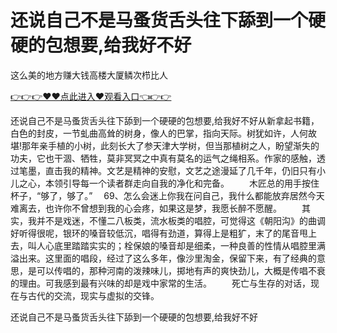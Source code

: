 # 还说自己不是马蚤货舌头往下舔到一个硬硬的包想要,给我好不好
这么美的地方赚大钱高楼大厦鳞次栉比人

<a href="https://github.com/qdmang/dhap/issues/1">👉👉👉♥♥点此进入♥观看入口👈👉👉</a>

还说自己不是马蚤货舌头往下舔到一个硬硬的包想要,给我好不好从新拿起书籍，白色的封皮，一节虬曲高耸的树身，像人的巴掌，指向天际。树犹如许，人何故堪!那年亲手植的小树，此刻长大了参天津大学树，但当那植树之人，盼望渐失的功夫，它也干涸、牺牲，莫非冥冥之中真有莫名的运气之绳相系。作家的感触，透过笔墨，直击我的精神。文艺是精神的安慰，文艺之途漫延了几千年，仍旧只有小儿之心，本领引导每一个读者群走向自我的净化和完备。
　　木匠总的用手按住杯子，“够了，够了。”　
		69、怎么会迷上你我在问自己，我什么都能放弃居然今天难离去，也许你不曾想到我的心会疼，如果这是梦，我愿长醉不愿醒。
　　其实，我并不是戏迷，不懂二八板类，流水板类的唱腔，可觉得这《朝阳沟》的曲调好听得很呢，银环的嗓音较低沉，唱得有劲道，算得上是粗犷，末了的尾音甩上去，叫人心底里踏踏实实的；栓保娘的嗓音却是细柔，一种良善的性情从唱腔里满溢出来。这里面的唱段，经过了这么多年，像沙里淘金，保留下来，有了经典的意思，是可以传唱的，那种河南的泼辣味儿，掷地有声的爽快劲儿，大概是传唱不衰的理由。可我感到最有兴味的却是戏中家常的生活。
　　死亡与生存的对话，现在与古代的交流，现实与虚拟的交锋。

还说自己不是马蚤货舌头往下舔到一个硬硬的包想要,给我好不好
